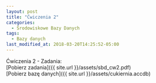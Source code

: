 ```yaml
---
layout: post
title: "Ćwiczenia 2"
categories:
  - Środowiskowe Bazy Danych
tags:
  - Bazy danych
last_modified_at: 2018-03-20T14:25:52-05:00
---
```


Ćwiczenia 2 - Zadania: <br/>
[Pobierz zadania]({{ site.url }}/assets/sbd_cw2.pdf)<br/>
[Pobierz bazę danych]({{ site.url }}/assets/cukiernia.accdb)<br/>
